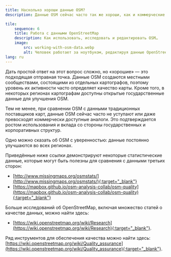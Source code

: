 ```yaml
---
title: Насколько хороши данные OSM?
description: Данные OSM сейчас часто так же хороши, как и коммерческие аналоги, или даже лучше

tile:
    sequence: 6
    title: Работа с данными OpenStreetMap
    description: Как использовать, исследовать и редактировать OSM…
    image:
        src: working-with-osm-data.webp
        alt: Человек работает за ноутбуком, редактируя данные OpenStreetMap
lang: ru
---
```


Дать простой ответ на этот вопрос сложно, но «хорошие» — это подходящая отправная точка. Данные OSM создаются местными сообществами, состоящими из отдельных картографов, поэтому уровень их активности часто определяет качество карты. Кроме того, в некоторых регионах картографам доступны открытые государственные данные для улучшения OSM.

Тем не менее, при сравнении OSM с данными традиционных поставщиков карт, данные OSM сейчас часто не уступают или даже превосходят коммерчески доступные аналоги. Это подтверждается ростом использования и вклада со стороны государственных и корпоративных структур.

Одно можно сказать об OSM с уверенностью: данные постоянно улучшаются во всех регионах.

Приведённые ниже ссылки демонстрируют некоторые статистические данные, которые могут быть полезны для сравнения с данными третьих сторон:

- [http://www.missingmaps.org/osmstats/](http://www.missingmaps.org/osmstats/){:target="_blank"}
- [https://mapbox.github.io/osm-analysis-collab/osm-quality](https://mapbox.github.io/osm-analysis-collab/osm-quality){:target="_blank"}

Больше исследований об OpenStreetMap, включая множество статей о качестве данных, можно найти здесь:

- [https://wiki.openstreetmap.org/wiki/Research](https://wiki.openstreetmap.org/wiki/Research){:target="_blank"}.

Ряд инструментов для обеспечения качества можно найти здесь: [https://wiki.openstreetmap.org/wiki/Quality_assurance](https://wiki.openstreetmap.org/wiki/Quality_assurance){:target="_blank"}.
